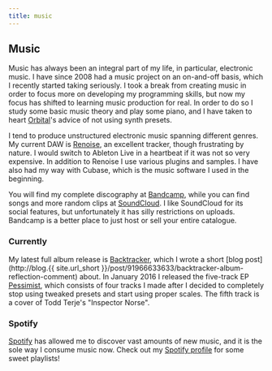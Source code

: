 ```yaml
---
title: music
---
```


## Music

Music has always been an integral part of my life, in particular, electronic
music. I have since 2008 had a music project on an on-and-off basis, which I
recently started taking seriously. I took a break from creating music in order
to focus more on developing my programming skills, but now my focus has shifted
to learning music production for real. In order to do so I study some basic
music theory and play some piano, and I have taken to heart
[Orbital](http://orbitalofficial.com/)'s advice of not using synth presets.

I tend to produce unstructured electronic music spanning different genres. My
current DAW is [Renoise](http://www.renoise.com/), an excellent tracker, though
frustrating by nature. I would switch to Ableton Live in a heartbeat if it
was not so very expensive. In addition to Renoise I use various plugins and
samples. I have also had my way with Cubase, which is the music software I used
in the beginning.

You will find my complete discography at
[Bandcamp](https://hlilje.bandcamp.com/), while you can find songs and more
random clips at [SoundCloud](https://soundcloud.com/hlilje). I like SoundCloud
for its social features, but unfortunately it has silly restrictions on
uploads. Bandcamp is a better place to just host or sell your entire catalogue.

### Currently

My latest full album release is
[Backtracker](https://hlilje.bandcamp.com/album/backtracker),
which I wrote a short
[blog post](http://blog.{{ site.url_short }}/post/91966633633/backtracker-album-reflection-comment)
about. In January 2016 I released the five-track EP
[Pessimist](https://hlilje.bandcamp.com/album/pessimist), which consists of
four tracks I made after I decided to completely stop using tweaked presets and
start using proper scales. The fifth track is a cover of Todd Terje's
"Inspector Norse".

### Spotify

[Spotify](https://www.spotify.com/) has allowed me to discover vast amounts of
new music, and it is the sole way I consume music now. Check out my
[Spotify profile](https://open.spotify.com/user/vaexelverkan)
for some sweet playlists!
